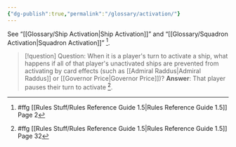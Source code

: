 ```yaml
---
{"dg-publish":true,"permalink":"/glossary/activation/"}
---
```


See “[[Glossary/Ship Activation\|Ship Activation]]” and “[[Glossary/Squadron Activation\|Squadron Activation]]” [^1].

> [!question] Question: When it is a player's turn to activate a ship, what happens if all of that player's unactivated ships are prevented from activating by card effects (such as [[Admiral Raddus\|Admiral Raddus]] or [[Governor Price\|Governor Price]])?
> **Answer**: That player pauses their turn to activate [^2].


[^1]: #ffg [[Rules Stuff/Rules Reference Guide 1.5\|Rules Reference Guide 1.5]] Page 2
[^2]: #ffg [[Rules Stuff/Rules Reference Guide 1.5\|Rules Reference Guide 1.5]] Page 32